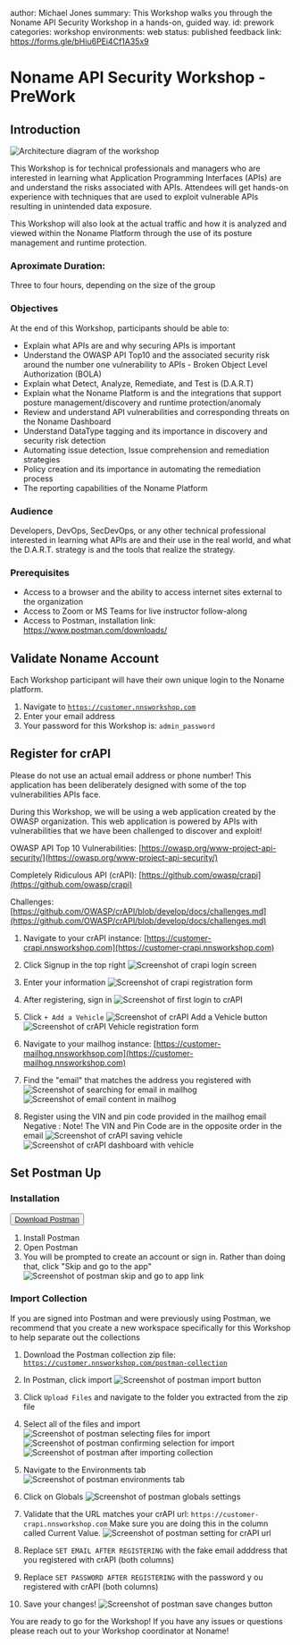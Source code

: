 author: Michael Jones
summary: This Workshop walks you through the Noname API Security Workshop in a hands-on, guided way.
id: prework
categories: workshop
environments: web
status: published
feedback link: https://forms.gle/bHiu6PEi4Cf1A35x9

# Noname API Security Workshop - PreWork

## Introduction

![Architecture diagram of the workshop](img/architecture.png)

This Workshop is for technical professionals and managers who are interested in learning what Application Programming Interfaces (APIs) are and understand the risks associated with APIs. Attendees will get hands-on experience with techniques that are used to exploit vulnerable APIs resulting in unintended data exposure.

This Workshop will also look at the actual traffic and how it is analyzed and viewed within the Noname Platform through the use of its posture management and runtime protection.

### Aproximate Duration:

Three to four hours, depending on the size of the group

### Objectives

At the end of this Workshop, participants should be able to:

* Explain what APIs are and why securing APIs is important
* Understand the OWASP API Top10 and the associated security risk around the number one vulnerability to APIs - Broken Object Level Authorization (BOLA)
* Explain what Detect, Analyze, Remediate, and Test is (D.A.R.T)
* Explain what the Noname Platform is and the integrations that support posture management/discovery and runtime protection/anomaly
* Review and understand API vulnerabilities and corresponding threats on the Noname Dashboard
* Understand DataType tagging and its importance in discovery and security risk detection
* Automating issue detection, Issue comprehension and remediation strategies
* Policy creation and its importance in automating the remediation process
* The reporting capabilities of the Noname Platform

### Audience

Developers, DevOps, SecDevOps, or any other technical professional interested in learning what APIs are and their use in the real world, and what the D.A.R.T. strategy is and the tools that realize the strategy.

### Prerequisites

* Access to a browser and the ability to access internet sites external to the organization
* Access to Zoom or MS Teams for live instructor follow-along
* Access to Postman, installation link: https://www.postman.com/downloads/

## Validate Noname Account

Each Workshop participant will have their own unique login to the Noname platform.

1. Navigate to [`https://customer.nnsworkshop.com`](https://customer.nnsworkshop.com)
2. Enter your email address
3. Your password for this Workshop is: `admin_password`

## Register for crAPI

<aside class="negative">
Please do not use an actual email address or phone number! This application has been deliberately designed with some of the top vulnerabilities APIs face.
</aside>

During this Workshop, we will be using a web application created by the OWASP organization. This web application is powered by APIs with vulnerabilities that we have been challenged to discover and exploit!

OWASP API Top 10 Vulnerabilities: [https://owasp.org/www-project-api-security/](https://owasp.org/www-project-api-security/)

Completely Ridiculous API (crAPI): [https://github.com/owasp/crapi](https://github.com/owasp/crapi)

Challenges: [https://github.com/OWASP/crAPI/blob/develop/docs/challenges.md](https://github.com/OWASP/crAPI/blob/develop/docs/challenges.md)

1. Navigate to your crAPI instance: [https://customer-crapi.nnsworkshop.com](https://customer-crapi.nnsworkshop.com)

2. Click Signup in the top right
![Screenshot of crapi login screen](img/crapi-login-screen.png)

3. Enter your information
![Screenshot of crapi registration form](img/crapi-registration-form.png)

4. After registering, sign in
![Screenshot of first login to crAPI](img/crapi-first-login.png)

5. Click `+ Add a Vehicle`
![Screenshot of crAPI Add a Vehicle button](img/crapi-add-vehicle-button.png)
![Screenshot of crAPI Vehicle registration form](img/crapi-vehicle-registration-form.png)

6. Navigate to your mailhog instance: [https://customer-mailhog.nnsworkhsop.com](https://customer-mailhog.nnsworkshop.com)

7. Find the "email" that matches the address you registered with
![Screenshot of searching for email in mailhog](img/mailhog-email-search.png)
![Screenshot of email content in mailhog](img/mailhog-email-content.png)

8. Register using the VIN and pin code provided in the mailhog email
Negative
: Note! The VIN and Pin Code are in the opposite order in the email
![Screenshot of crAPI saving vehicle](img/crapi-vehicle-saved.png)
![Screenshot of crAPI dashboard with vehicle](img/crapi-dashboard.png)

## Set Postman Up

### Installation

<button>[Download Postman](https://www.postman.com/downloads/)</button>


1. Install Postman
2. Open Postman
3. You will be prompted to create an account or sign in. Rather than doing that, click "Skip and go to the app"
![Screenshot of postman skip and go to app link](img/postman-skip-registration.png)

### Import Collection

<aside class="negative">
If you are signed into Postman and were previously using Postman, we recommend that you create a new workspace specifically for this Workshop to help separate out the collections
</aside>

1. Download the Postman collection zip file: [`https://customer.nnsworkshop.com/postman-collection`](https://customer.nnsworkshop.com/postman-collection)

2. In Postman, click import
![Screenshot of postman import button](img/postman-import.png)

3. Click `Upload Files` and navigate to the folder you extracted from the zip file

4. Select all of the files and import
![Screenshot of postman selecting files for import](img/postman-select-files-for-import.png)
![Screenshot of postman confirming selection for import](img/postman-confirm-file-import.png)
![Screenshot of postman after importing collection](img/postman-after-import.png)

5. Navigate to the Environments tab
![Screenshot of postman environments tab](img/postman-environments-tab.png)

6. Click on Globals
![Screenshot of postman globals settings](img/postman-globals.png)

7. Validate that the URL matches your crAPI url: `https://customer-crapi.nnsworkshop.com` Make sure you are doing this in the column called Current Value.
![Screenshot of postman setting for crAPI url](img/postman-crapi-url.png)

8. Replace `SET EMAIL AFTER REGISTERING` with the fake email adddress that you registered with crAPI (both columns)

9. Replace `SET PASSWORD AFTER REGISTERING` with the password y ou registered with crAPI (both columns)

10. Save your changes!
![Screenshot of postman save changes button](img/postman-save-changes.png)


<aside class="positive">
You are ready to go for the Workshop! If you have any issues or questions please reach out to your Workshop coordinator at Noname!
</aside>